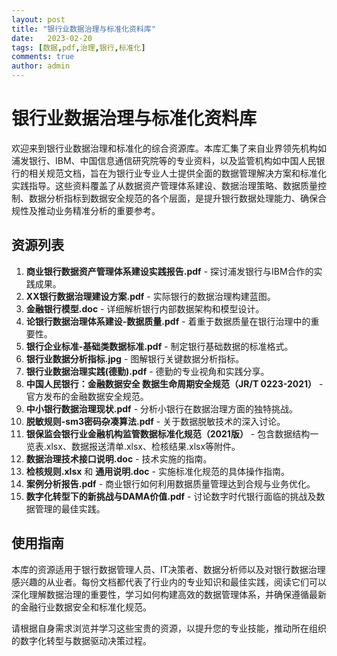 ```yaml
---
layout: post
title: "银行业数据治理与标准化资料库"
date:   2023-02-20
tags: [数据,pdf,治理,银行,标准化]
comments: true
author: admin
---
```

# 银行业数据治理与标准化资料库

欢迎来到银行业数据治理和标准化的综合资源库。本库汇集了来自业界领先机构如浦发银行、IBM、中国信息通信研究院等的专业资料，以及监管机构如中国人民银行的相关规范文档，旨在为银行业专业人士提供全面的数据管理解决方案和标准化实践指导。这些资料覆盖了从数据资产管理体系建设、数据治理策略、数据质量控制、数据分析指标到数据安全规范的各个层面，是提升银行数据处理能力、确保合规性及推动业务精准分析的重要参考。

## 资源列表

1. **商业银行数据资产管理体系建设实践报告.pdf** - 探讨浦发银行与IBM合作的实践成果。
2. **XX银行数据治理建设方案.pdf** - 实际银行的数据治理构建蓝图。
3. **金融银行模型.doc** - 详细解析银行内部数据架构和模型设计。
4. **论银行数据治理体系建设-数据质量.pdf** - 着重于数据质量在银行治理中的重要性。
5. **银行企业标准-基础类数据标准.pdf** - 制定银行基础数据的标准格式。
6. **银行业数据分析指标.jpg** - 图解银行关键数据分析指标。
7. **银行业数据治理实践(德勤).pdf** - 德勤的专业视角和实践分享。
8. **中国人民银行：金融数据安全 数据生命周期安全规范（JR/T 0223-2021）** - 官方发布的金融数据安全规范。
9. **中小银行数据治理现状.pdf** - 分析小银行在数据治理方面的独特挑战。
10. **脱敏规则-sm3密码杂凑算法.pdf** - 关于数据脱敏技术的深入讨论。
11. **银保监会银行业金融机构监管数据标准化规范（2021版）** - 包含数据结构一览表.xlsx、数据报送清单.xlsx、检核结果.xlsx等附件。
12. **数据治理技术接口说明.doc** - 技术实施的指南。
13. **检核规则.xlsx** 和 **通用说明.doc** - 实施标准化规范的具体操作指南。
14. **案例分析报告.pdf** - 商业银行如何利用数据质量管理达到合规与业务优化。
15. **数字化转型下的新挑战与DAMA价值.pdf** - 讨论数字时代银行面临的挑战及数据管理的最佳实践。

## 使用指南
本库的资源适用于银行数据管理人员、IT决策者、数据分析师以及对银行数据治理感兴趣的从业者。每份文档都代表了行业内的专业知识和最佳实践，阅读它们可以深化理解数据治理的重要性，学习如何构建高效的数据管理体系，并确保遵循最新的金融行业数据安全和标准化规范。

请根据自身需求浏览并学习这些宝贵的资源，以提升您的专业技能，推动所在组织的数字化转型与数据驱动决策过程。